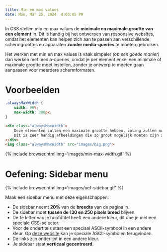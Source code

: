 ```yaml
---
title: Min en max values
date: Mon, Mar 25, 2024  4:03:05 PM
---
```


In CSS stellen min en max values de **minimale en maximale grootte van een element** in. Dit is handig bij het ontwerpen van responsive websites, omdat het elementen kan helpen zich aan te passen aan verschillende schermgroottes en apparaten **zonder media-queries** te moeten gebruiken.

Het werken met min en max values is vaak simpeler *(op een goede manier)* dan werken met media-queries, omdat je per element enkel een minimale of maximale grootte moet instellen, zonder je ontwerp te moeten gaan aanpassen voor meerdere schermformaten.

# Voorbeelden

```css
.alwaysMaxWidth {
    width: 90%;
    max-width: 300px;
}
```

```html
<div class="alwaysMaxWidth">
    Deze elementen zullen een maximale grootte hebben, zolang zullen nooit groter worden dan 300px.<br>
    Dit is zeer handig afbeeldingen die zo groot mogelijk moeten zijn zonder verlies van kwaliteit.
</div>
<img class="alwaysMaxWidth" src="images/big.png">
```

{% include browser.html img='images/min-max-width.gif' %}

# Oefening: Sidebar menu

{% include browser.html img='images/oef-sidebar.gif' %}

Maak een sidebar menu met deze eigenschappen:
- De sidebar neemt **20%** van de **breedte** van de pagina in.
- De sidebar moet **tussen de 130 en 250 pixels breed** blijven.
- De 1e letter van je hoofdtitel heeft een andere kleur, dit doe je met een speciale CSS-selector.
- Voor de ondertitels staat een speciaal ASCII-symbool in een andere kleur. Op [deze website](https://ss64.com/ascii.html) kan je speciale ASCII-symbolen terugvinden.
- De links zijn onderlijnt in een andere kleur.
- Je sidebar staat **verticaal gecentreerd**.